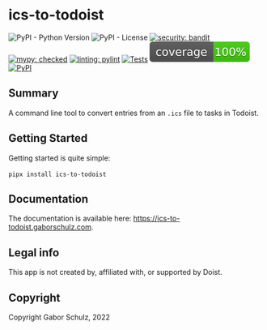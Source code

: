 # ics-to-todoist

![PyPI - Python Version](https://img.shields.io/pypi/pyversions/ics-to-todoist?color=red)
![PyPI - License](https://img.shields.io/pypi/l/ics-to-todoist?color=blue)
[![security: bandit](https://img.shields.io/badge/security-bandit-yellow.svg)](https://github.com/PyCQA/bandit)
[![mypy: checked](https://img.shields.io/badge/mypy-checked-blue)](http://mypy-lang.org)
[![linting: pylint](https://img.shields.io/badge/linting-pylint-yellowgreen)](https://github.com/PyCQA/pylint)
[![Tests](https://github.com/gaborschulz/ics-to-todoist/actions/workflows/pytest.yml/badge.svg)](https://github.com/gaborschulz/ics-to-todoist/actions/workflows/pytest.yml)
[![Coverage](https://raw.githubusercontent.com/gaborschulz/ics-to-todoist/main/coverage.svg)](https://github.com/gaborschulz/ics-to-todoist)
[![PyPI](https://img.shields.io/pypi/v/ics-to-todoist)](https://pypi.org/project/ics-to-todoist/)

## Summary

A command line tool to convert entries from an `.ics` file to tasks in Todoist.

## Getting Started

Getting started is quite simple:  

`pipx install ics-to-todoist`

## Documentation

The documentation is available here: https://ics-to-todoist.gaborschulz.com.

## Legal info

This app is not created by, affiliated with, or supported by Doist.

## Copyright

Copyright Gabor Schulz, 2022
